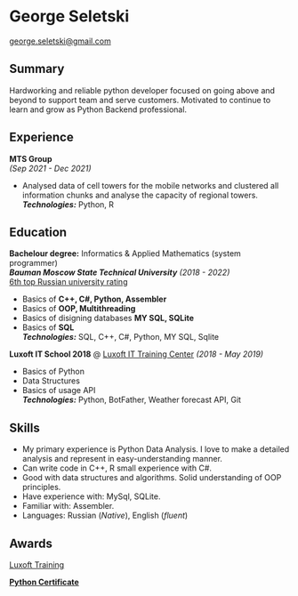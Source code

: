 # George Seletski 

george.seletski@gmail.com<br>

## Summary
Hardworking and reliable python developer focused on going above and beyond to support team and serve customers. Motivated to continue to learn and grow as Python Backend professional.
## Experience
**MTS Group** <br> _(Sep 2021 - Dec 2021)_ <br>
- Analysed data of cell towers for the mobile networks and
clustered all information chunks and analyse the capacity of regional towers. <br/>
_**Technologies:**_ Python, R

## Education
**Bachelour degree:** Informatics & Applied Mathematics (system programmer) <br>
***Bauman Moscow State Technical University*** _(2018 - 2022)_<br>
[6th top Russian university rating](https://www.universityrankings.ch/results&ranking=QS&region=World&year=2021&q=Russia)


- Basics of **C++, C#, Python, Assembler**
- Basics of **OOP, Multithreading**
- Basics of disigning databases  **MY SQL, SQLite**
- Basics of **SQL** <br/>
  _**Technologies:**_ SQL, C++, C#, Python, MY SQL, Sqlite

**Luxoft IT School 2018**  @ [Luxoft IT Training Center](https://www.luxoft-training.ru/)
_(2018 - May 2019)_

- Basics of Python
- Data Structures
- Basics of usage API <br/>
 _**Technologies:**_ Python, BotFather, Weather forecast API, Git



## Skills
<ul>
<li>My primary experience is Python Data Analysis. I love to make a detailed analysis and represent in easy-understanding manner.
</li>
<li>Can write code in C++, R small experience with C#. </li>
<li>Good with data structures and algorithms. Solid understanding of OOP principles.</li>
<li>Have experience with: MySql, SQLite.</li>
<li>Familiar with: Assembler.</li>
<li>Languages: Russian (<em>Native</em>), English (<em>fluent</em>)
</ul>

## Awards

[Luxoft Training](https://www.luxoft-training.ru/)

[**Python Certificate**](https://drive.google.com/file/d/1onz5xqMBRoI46vv0mfwfdt9j9XlB1hrM/view?usp=sharing)


